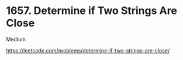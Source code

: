 # 1657. Determine if Two Strings Are Close

Medium

https://leetcode.com/problems/determine-if-two-strings-are-close/